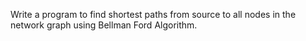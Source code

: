 Write a program to find shortest paths from source to all nodes in the network graph using Bellman Ford Algorithm.
